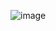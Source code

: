 ![image](https://user-images.githubusercontent.com/76502508/211458146-d2b82d88-d9f5-4e9d-a2fd-0b3302769107.png)
